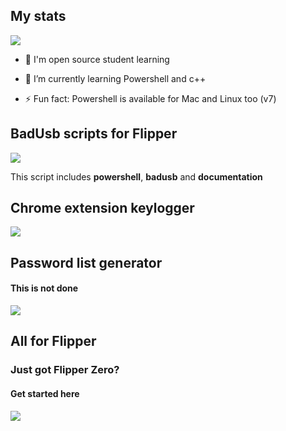 ## My stats

![](https://github-readme-stats.vercel.app/api?username=SuperJakov&show_icons=true&theme=shadow_green&hide_rank=true)

- 💬 I'm open source student learning

- 🌱 I’m currently learning Powershell and c++

- ⚡ Fun fact: Powershell is available for Mac and Linux too (v7)

## BadUsb scripts for Flipper

![](https://github-readme-stats.vercel.app/api/pin?username=SuperJakov&repo=Badusb&theme=shadow_green)

This script includes **powershell**, **badusb** and **documentation**


## Chrome extension keylogger

![](https://github-readme-stats.vercel.app/api/pin?username=SuperJakov&repo=Chrome-extension-keylogger&theme=shadow_green)

## Password list generator

#### This is not done

![](https://github-readme-stats.vercel.app/api/pin?username=SuperJakov&repo=Password-list-generator&theme=shadow_green)

## All for Flipper

### Just got Flipper Zero?

#### Get started here

![](https://github-readme-stats.vercel.app/api/pin?username=SuperJakov&repo=Flipper-All&theme=shadow_green)
